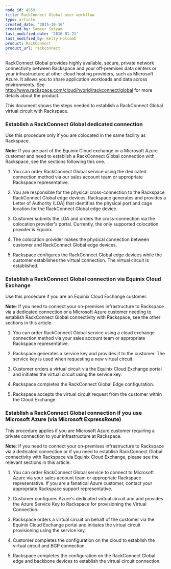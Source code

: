 ```yaml
---
node_id: 4859
title: RackConnect Global user workflow
type: article
created_date: '2015-10-16'
created_by: Sameer Satyam
last_modified_date: '2016-01-21'
last_modified_by: Kelly Holcomb
product: RackConnect
product_url: rackconnect
---
```


RackConnect Global provides highly available, secure, private network
connectivity between Rackspace and your off-premises data centers or
your infrastructure at other cloud hosting providers, such as Microsoft
Azure. It allows you to share application workloads and data across
environments. See
<http://www.rackspace.com/cloud/hybrid/rackconnect/global> for more
details about the product.

This document shows the steps needed to establish a RackConnect Global
virtual circuit with Rackspace.

### Establish a RackConnect Global dedicated connection

Use this procedure only if you are colocated in the same facility as
Rackspace.

**Note**: If you are part of the Equinix Cloud exchange or a Microsoft
Azure customer and need to establish a RackConnect Global connection
with Rackspace, see the sections following this one.

1.  You can order RackConnect Global service using the dedicated
    connection method via our sales account team or appropriate
    Rackspace representative.

2.  You are responsible for the physical cross-connection to the Rackspace
    RackConnect Global edge devices. Rackspace generates and provides a Letter of
    Authority (LOA) that identifies the physical port and cage location
    for the RackConnect Global edge device.

3.  Customer submits the LOA and orders the cross-connection via the
    colocation provider's portal. Currently, the only supported
    colocation provider is Equinix.

4.  The colocation provider makes the physical connection between
    customer and RackConnect Global edge devices.

5.  Rackspace configures the RackConnect Global edge devices while
    the customer establishes the virtual connection.
    The virtual circuit is established.


### Establish a RackConnect Global connection via Equinix Cloud Exchange

Use this procedure if you are an Equinix Cloud Exchange customer.

**Note**: If you need to connect your on-premises infrastructure to
Rackspace via a dedicated connection or a Microsoft
Azure customer needing to establish RackConnect Global connectivity with
Rackspace, see the other sections in this article.

1.  You can order RackConnect Global service using a cloud exchange connection method via your sales account team or appropriate Rackspace representative.

2.  Rackspace generates a service key and provides it to the customer. The service key is used when requesting a new virtual circuit.

3.  Customer orders a virtual circuit via the Equinix Cloud Exchange portal and initiates the virtual circuit using the service key.

4.  Rackspace completes the RackConnect Global Edge configuration.

5.  Rackspace accepts the virtual circuit request from the customer within the Cloud Exchange.

### Establish a RackConnect Global connection if you use Microsoft Azure (via Microsoft ExpressRoute)

This procedure applies if you are Microsoft Azure customer requiring a
private connection to your infrastructure at Rackspace.

**Note**: If you need to connect your on-premises infrastructure to
Rackspace via a dedicated connection or if you need to establish
RackConnect Global connectivity with Rackspace via Equinix Cloud
Exchange, please see the relevant sections in this article.

1.  You can order RackConnect Global service to connect to Microsoft Azure
    via your sales account team or appropriate Rackspace representative.
    If you are a fanatical Azure customer, contact your
    appropriate Rackspace support representative.

2.  Customer configures Azure's dedicated virtual circuit and and provides the Azure Service Key to Rackspace for provisioning the Virtual Connection.

3.  Rackspace orders a virtual circuit on behalf of the customer via the Equinix Cloud Exchange portal and initiates the virtual circuit provisioning using the service key.

4.  Customer completes the configuration on the cloud to establish the virtual circuit and BGP connection.

5. Rackspace completes the configuration on the RackConnect Global edge and backbone devices to establish the virtual circuit connection.
